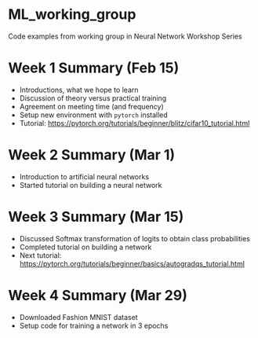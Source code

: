 # ML_working_group
Code examples from working group in Neural Network Workshop Series

# Week 1 Summary (Feb 15)
- Introductions, what we hope to learn
- Discussion of theory versus practical training
- Agreement on meeting time (and frequency)
- Setup new environment with `pytorch` installed
- Tutorial: https://pytorch.org/tutorials/beginner/blitz/cifar10_tutorial.html

# Week 2 Summary (Mar 1)
- Introduction to artificial neural networks
- Started tutorial on building a neural network

# Week 3 Summary (Mar 15)
- Discussed Softmax transformation of logits to obtain class probabilities
- Completed tutorial on building a network
- Next tutorial: https://pytorch.org/tutorials/beginner/basics/autogradqs_tutorial.html

# Week 4 Summary (Mar 29)
- Downloaded Fashion MNIST dataset
- Setup code for training a network in 3 epochs